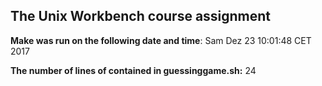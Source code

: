 ## The Unix Workbench course assignment

**Make was run on the following date and time**: Sam Dez 23 10:01:48 CET 2017

**The number of lines of contained in guessinggame.sh:** 24
